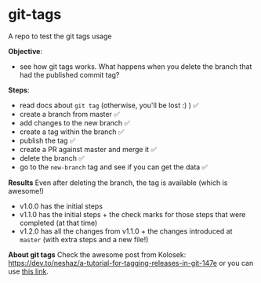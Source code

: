 # git-tags
A repo to test the git tags usage



**Objective**: 
* see how git tags works. What happens when you delete the branch that had the published commit tag?

**Steps**:
* read docs about `git tag` (otherwise, you'll be lost :) ) ✅
* create a branch from master ✅
* add changes to the new branch ✅
* create a tag within the branch ✅
* publish the tag ✅
* create a PR against master and merge it ✅
* delete the branch ✅
* go to the `new-branch` tag and see if you can get the data ✅


**Results**
Even after deleting the branch, the tag is available (which is awesome!)
* v1.0.0 has the initial steps
* v1.1.0 has the initial steps + the check marks for those steps that were completed (at that time)
* v1.2.0 has all the changes from v1.1.0 + the changes introduced at `master` (with extra steps and a new file!)

**About git tags**
Check the awesome post from Kolosek: https://dev.to/neshaz/a-tutorial-for-tagging-releases-in-git-147e or you can use [this link](about-tags.md).
